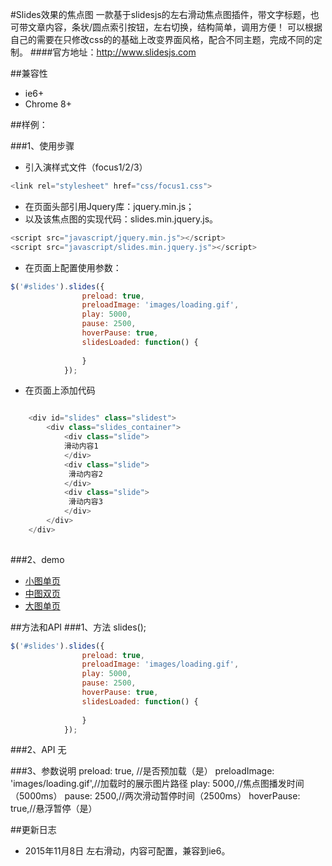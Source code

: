 #Slides效果的焦点图
 一款基于slidesjs的左右滑动焦点图插件，带文字标题，也可带文章内容，条状/圆点索引按钮，左右切换，结构简单，调用方便！
可以根据自己的需要在只修改css的的基础上改变界面风格，配合不同主题，完成不同的定制。
####官方地址：http://www.slidesjs.com

##兼容性

* ie6+
* Chrome 8+


##样例：

###1、使用步骤
* 引入演样式文件（focus1/2/3）

```javascript
<link rel="stylesheet" href="css/focus1.css"> 
```
* 在页面头部引用Jquery库：jquery.min.js；
* 以及该焦点图的实现代码：slides.min.jquery.js。

```javascript
<script src="javascript/jquery.min.js"></script>
<script src="javascript/slides.min.jquery.js"></script>
```
 
* 在页面上配置使用参数：

```javascript
$('#slides').slides({
        		preload: true,
				preloadImage: 'images/loading.gif',
				play: 5000,
				pause: 2500,
				hoverPause: true,
				slidesLoaded: function() {
					
				}
			});
```

* 在页面上添加代码

```javascript

    <div id="slides" class="slidest">
        <div class="slides_container">
            <div class="slide">
            滑动内容1
            </div>
            <div class="slide">
             滑动内容2
            </div>
            <div class="slide">
             滑动内容3
            </div>
        </div>
    </div>
    
```
###2、demo
* [小图单页](http://192.168.14.97:8080/acc/lxj/focus/focus1/)
* [中图双页](http://192.168.14.97:8080/acc/lxj/focus/focus2/)
* [大图单页]( http://192.168.14.97:8080/acc/lxj/focus/focus3/)

##方法和API
###1、方法
     slides();
```javascript
$('#slides').slides({
    			preload: true,
				preloadImage: 'images/loading.gif',
				play: 5000,
				pause: 2500,
				hoverPause: true,
				slidesLoaded: function() {
					
				}
			});
```
###2、API
    无
     
###3、参数说明
     preload: true, //是否预加载（是）
     preloadImage: 'images/loading.gif',//加载时的展示图片路径
     play: 5000,//焦点图播发时间（5000ms）
     pause: 2500,//两次滑动暂停时间（2500ms）
     hoverPause: true,//悬浮暂停（是）


##更新日志
* 2015年11月8日 左右滑动，内容可配置，兼容到ie6。







